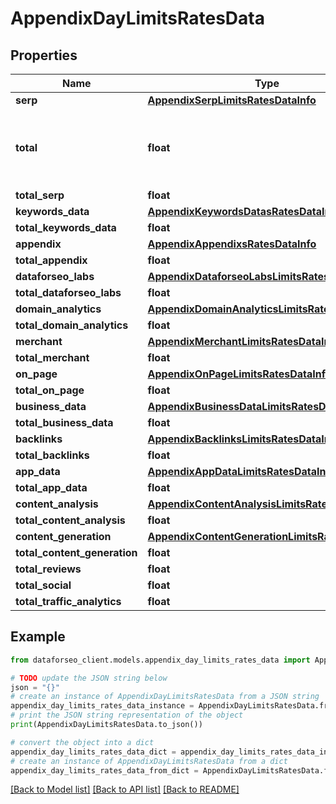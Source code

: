 # AppendixDayLimitsRatesData


## Properties

Name | Type | Description | Notes
------------ | ------------- | ------------- | -------------
**serp** | [**AppendixSerpLimitsRatesDataInfo**](AppendixSerpLimitsRatesDataInfo.md) |  | [optional] 
**total** | **float** | total amount of money deposited to your account | [optional] 
**total_serp** | **float** |  | [optional] 
**keywords_data** | [**AppendixKeywordsDatasRatesDataInfo**](AppendixKeywordsDatasRatesDataInfo.md) |  | [optional] 
**total_keywords_data** | **float** |  | [optional] 
**appendix** | [**AppendixAppendixsRatesDataInfo**](AppendixAppendixsRatesDataInfo.md) |  | [optional] 
**total_appendix** | **float** |  | [optional] 
**dataforseo_labs** | [**AppendixDataforseoLabsLimitsRatesDataInfo**](AppendixDataforseoLabsLimitsRatesDataInfo.md) |  | [optional] 
**total_dataforseo_labs** | **float** |  | [optional] 
**domain_analytics** | [**AppendixDomainAnalyticsLimitsRatesDataInfo**](AppendixDomainAnalyticsLimitsRatesDataInfo.md) |  | [optional] 
**total_domain_analytics** | **float** |  | [optional] 
**merchant** | [**AppendixMerchantLimitsRatesDataInfo**](AppendixMerchantLimitsRatesDataInfo.md) |  | [optional] 
**total_merchant** | **float** |  | [optional] 
**on_page** | [**AppendixOnPageLimitsRatesDataInfo**](AppendixOnPageLimitsRatesDataInfo.md) |  | [optional] 
**total_on_page** | **float** |  | [optional] 
**business_data** | [**AppendixBusinessDataLimitsRatesDataInfo**](AppendixBusinessDataLimitsRatesDataInfo.md) |  | [optional] 
**total_business_data** | **float** |  | [optional] 
**backlinks** | [**AppendixBacklinksLimitsRatesDataInfo**](AppendixBacklinksLimitsRatesDataInfo.md) |  | [optional] 
**total_backlinks** | **float** |  | [optional] 
**app_data** | [**AppendixAppDataLimitsRatesDataInfo**](AppendixAppDataLimitsRatesDataInfo.md) |  | [optional] 
**total_app_data** | **float** |  | [optional] 
**content_analysis** | [**AppendixContentAnalysisLimitsRatesDataInfo**](AppendixContentAnalysisLimitsRatesDataInfo.md) |  | [optional] 
**total_content_analysis** | **float** |  | [optional] 
**content_generation** | [**AppendixContentGenerationLimitsRatesDataInfo**](AppendixContentGenerationLimitsRatesDataInfo.md) |  | [optional] 
**total_content_generation** | **float** |  | [optional] 
**total_reviews** | **float** |  | [optional] 
**total_social** | **float** |  | [optional] 
**total_traffic_analytics** | **float** |  | [optional] 

## Example

```python
from dataforseo_client.models.appendix_day_limits_rates_data import AppendixDayLimitsRatesData

# TODO update the JSON string below
json = "{}"
# create an instance of AppendixDayLimitsRatesData from a JSON string
appendix_day_limits_rates_data_instance = AppendixDayLimitsRatesData.from_json(json)
# print the JSON string representation of the object
print(AppendixDayLimitsRatesData.to_json())

# convert the object into a dict
appendix_day_limits_rates_data_dict = appendix_day_limits_rates_data_instance.to_dict()
# create an instance of AppendixDayLimitsRatesData from a dict
appendix_day_limits_rates_data_from_dict = AppendixDayLimitsRatesData.from_dict(appendix_day_limits_rates_data_dict)
```
[[Back to Model list]](../README.md#documentation-for-models) [[Back to API list]](../README.md#documentation-for-api-endpoints) [[Back to README]](../README.md)


